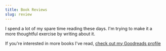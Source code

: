 ```yaml
---
title: Book Reviews
slug: review
---
```

I spend a lot of my spare time reading these days. I'm trying to make it a more thoughtful exercise by writing about it.

If you're interested in more books I've read, [check out my Goodreads profile](https://www.goodreads.com/user/show/32301748-matt-mcmanus)
